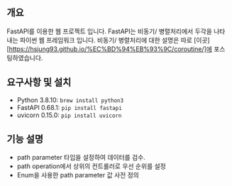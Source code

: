 ## 개요
FastAPI를 이용한 웹 프로젝트 입니다. FastAPI는 비동기/ 병렬처리에서 두각을 나타내는 파이썬 웹 프레임워크 입니다. 비동기/ 병렬처리에 대한 설명은 따로 [이곳][https://hsjung93.github.io/%EC%BD%94%EB%93%9C/coroutine/]에 포스팅하였습니다. 

## 요구사항 및 설치
* Python 3.8.10: `brew install python3`
* FastAPI 0.68.1: `pip install fastapi`
* uvicorn 0.15.0: `pip install uvicorn` 

## 기능 설명
* path parameter 타입을 설정하여 데이터를 검수.
* path operation에서 상위의 컨트롤러로 우선 순위를 설정
* Enum을 사용한 path parameter 값 사전 정의